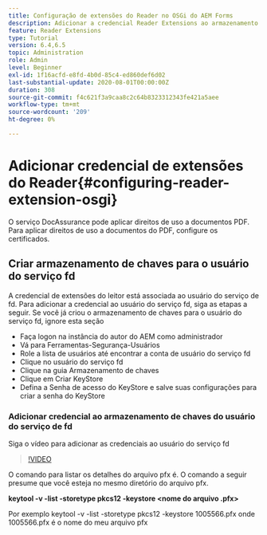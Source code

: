 ```yaml
---
title: Configuração de extensões do Reader no OSGi do AEM Forms
description: Adicionar a credencial Reader Extensions ao armazenamento de confiança no OSGi do AEM Forms
feature: Reader Extensions
type: Tutorial
version: 6.4,6.5
topic: Administration
role: Admin
level: Beginner
exl-id: 1f16acfd-e8fd-4b0d-85c4-ed860def6d02
last-substantial-update: 2020-08-01T00:00:00Z
duration: 308
source-git-commit: f4c621f3a9caa8c2c64b8323312343fe421a5aee
workflow-type: tm+mt
source-wordcount: '209'
ht-degree: 0%

---
```


# Adicionar credencial de extensões do Reader{#configuring-reader-extension-osgi}

O serviço DocAssurance pode aplicar direitos de uso a documentos PDF. Para aplicar direitos de uso a documentos do PDF, configure os certificados.

## Criar armazenamento de chaves para o usuário do serviço fd

A credencial de extensões do leitor está associada ao usuário do serviço de fd. Para adicionar a credencial ao usuário do serviço fd, siga as etapas a seguir. Se você já criou o armazenamento de chaves para o usuário do serviço fd, ignore esta seção

* Faça logon na instância do autor do AEM como administrador
* Vá para Ferramentas-Segurança-Usuários
* Role a lista de usuários até encontrar a conta de usuário do serviço fd
* Clique no usuário do serviço fd
* Clique na guia Armazenamento de chaves
* Clique em Criar KeyStore
* Defina a Senha de acesso do KeyStore e salve suas configurações para criar a senha do KeyStore

### Adicionar credencial ao armazenamento de chaves do usuário do serviço de fd

Siga o vídeo para adicionar as credenciais ao usuário do serviço fd

>[!VIDEO](https://video.tv.adobe.com/v/335849?quality=12&learn=on)


O comando para listar os detalhes do arquivo pfx é. O comando a seguir presume que você esteja no mesmo diretório do arquivo pfx.

**keytool -v -list -storetype pkcs12 -keystore &lt;nome do arquivo .pfx>**

Por exemplo keytool -v -list -storetype pkcs12 -keystore 1005566.pfx onde 1005566.pfx é o nome do meu arquivo pfx
